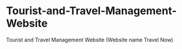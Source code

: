 # Tourist-and-Travel-Management-Website
Tourist and Travel Management Website (Website name Travel Now)
